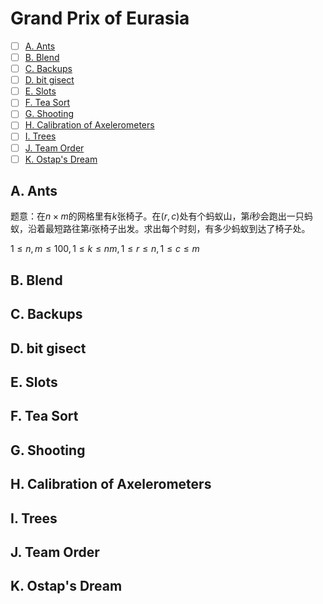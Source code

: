 # Grand Prix of Eurasia

+ [ ] [A. Ants](https://official.contest.yandex.ru/opencupXX/contest/14371/problems/1/)
+ [ ] [B. Blend](https://official.contest.yandex.ru/opencupXX/contest/14371/problems/2/)
+ [ ] [C. Backups](https://official.contest.yandex.ru/opencupXX/contest/14371/problems/3/)
+ [ ] [D. bit gisect](https://official.contest.yandex.ru/opencupXX/contest/14371/problems/4/)
+ [ ] [E. Slots](https://official.contest.yandex.ru/opencupXX/contest/14371/problems/5/)
+ [ ] [F. Tea Sort](https://official.contest.yandex.ru/opencupXX/contest/14371/problems/6/)
+ [ ] [G. Shooting](https://official.contest.yandex.ru/opencupXX/contest/14371/problems/7/)
+ [ ] [H. Calibration of Axelerometers](https://official.contest.yandex.ru/opencupXX/contest/14371/problems/8/)
+ [ ] [I. Trees](https://official.contest.yandex.ru/opencupXX/contest/14371/problems/9/)
+ [ ] [J. Team Order](https://official.contest.yandex.ru/opencupXX/contest/14371/problems/10/)
+ [ ] [K. Ostap's Dream](https://official.contest.yandex.ru/opencupXX/contest/14371/problems/11/)

## A. Ants

题意：在$n \times m$的网格里有$k$张椅子。在$(r,c)$处有个蚂蚁山，第$i$秒会跑出一只蚂蚁，沿着最短路往第$i$张椅子出发。求出每个时刻，有多少蚂蚁到达了椅子处。

$1 \le n, m \le 100, 1 \le k \le nm, 1 \le r \le n, 1 \le c \le m$

## B. Blend

## C. Backups

## D. bit gisect

## E. Slots

## F. Tea Sort

## G. Shooting

## H. Calibration of Axelerometers

## I. Trees

## J. Team Order

## K. Ostap's Dream
